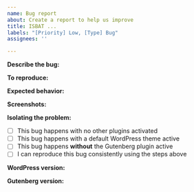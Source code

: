 ```yaml
---
name: Bug report
about: Create a report to help us improve
title: ISBAT ...
labels: "[Priority] Low, [Type] Bug"
assignees: ''

---
```


**Describe the bug:**
<!-- A clear and concise description of what the bug is, using ISBAT format "I should be able to..." -->

**To reproduce:**
<!-- Steps to reproduce the behavior: -->

<!--1. Go to '...'
2. Click on '....'
3. Scroll down to '....'
4. See error-->

**Expected behavior:**
<!-- A clear and concise description of what you expected to happen. -->


**Screenshots:**
<!-- If applicable, add screenshots to help explain your problem. -->

**Isolating the problem:**
<!-- Mark completed items with an [x].-->

-   [ ] This bug happens with no other plugins activated
-   [ ] This bug happens with a default WordPress theme active
-   [ ] This bug happens **without** the Gutenberg plugin active
-   [ ] I can reproduce this bug consistently using the steps above

**WordPress version:**
<!-- What version of WordPress are you using? -->

**Gutenberg version:**  <!-- if applicable -->
